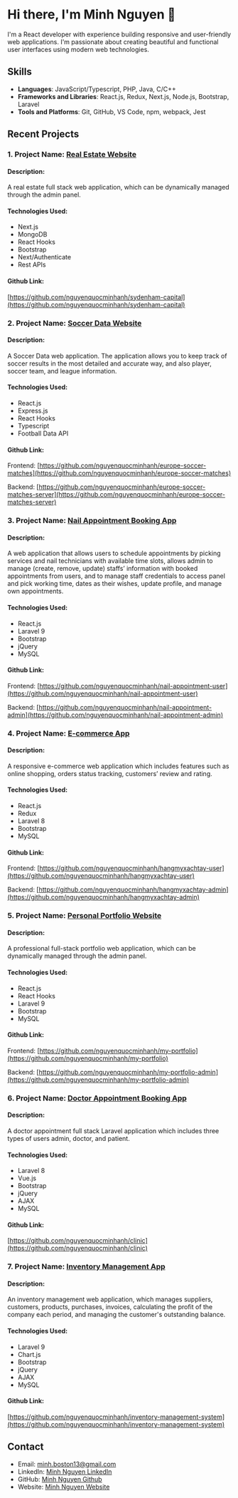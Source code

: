 # Hi there, I'm Minh Nguyen 👋

I'm a React developer with experience building responsive and user-friendly web applications. I'm passionate about creating beautiful and functional user interfaces using modern web technologies.

## Skills

- **Languages**: JavaScript/Typescript, PHP, Java, C/C++
- **Frameworks and Libraries**: React.js, Redux, Next.js, Node.js, Bootstrap, Laravel
- **Tools and Platforms**: Git, GitHub, VS Code, npm, webpack, Jest

## Recent Projects
### 1. Project Name: [Real Estate Website](https://www.sydenhamcapital.com/)

#### Description:
A real estate full stack web application, which can be dynamically managed through the admin panel.

#### Technologies Used:
- Next.js
- MongoDB
- React Hooks
- Bootstrap
- Next/Authenticate
- Rest APIs

#### Github Link:
[https://github.com/nguyenquocminhanh/sydenham-capital](https://github.com/nguyenquocminhanh/sydenham-capital)

### 2. Project Name: [Soccer Data Website](https://europe-soccer-data-minh-nguyen.vercel.app/)

#### Description:
A Soccer Data web application. The application allows you to keep track of soccer results in the most detailed and accurate way, and also player, soccer team, and league information.

#### Technologies Used:
- React.js
- Express.js
- React Hooks
- Typescript
- Football Data API

#### Github Link:
Frontend: [https://github.com/nguyenquocminhanh/europe-soccer-matches](https://github.com/nguyenquocminhanh/europe-soccer-matches)

Backend: [https://github.com/nguyenquocminhanh/europe-soccer-matches-server](https://github.com/nguyenquocminhanh/europe-soccer-matches-server)

### 3. Project Name: [Nail Appointment Booking App](https://minh-nail.beauty/)

#### Description:
A web application that allows users to schedule appointments by picking services and nail technicians with available time slots, allows admin to manage (create, remove, update) staffs’ information with booked appointments from users, and to manage staff credentials to access panel and pick working time, dates as their wishes, update profile, and manage own appointments.

#### Technologies Used:
- React.js
- Laravel 9
- Bootstrap
- jQuery
- MySQL

#### Github Link:
Frontend: [https://github.com/nguyenquocminhanh/nail-appointment-user](https://github.com/nguyenquocminhanh/nail-appointment-user)

Backend: [https://github.com/nguyenquocminhanh/nail-appointment-admin](https://github.com/nguyenquocminhanh/nail-appointment-admin)

### 4. Project Name: [E-commerce App](https://hangmyxachtay.org/)

#### Description:
A responsive e-commerce web application which includes features such as online shopping, orders status tracking, customers’ review and rating.

#### Technologies Used:
- React.js
- Redux
- Laravel 8
- Bootstrap
- MySQL

#### Github Link:
Frontend: [https://github.com/nguyenquocminhanh/hangmyxachtay-user](https://github.com/nguyenquocminhanh/hangmyxachtay-user)

Backend: [https://github.com/nguyenquocminhanh/hangmyxachtay-admin](https://github.com/nguyenquocminhanh/hangmyxachtay-admin)

### 5. Project Name: [Personal Portfolio Website](https://minhnguyen.us/)

#### Description:
A professional full-stack portfolio web application, which can be dynamically managed through the admin panel.

#### Technologies Used:
- React.js
- React Hooks
- Laravel 9
- Bootstrap
- MySQL

#### Github Link:
Frontend: [https://github.com/nguyenquocminhanh/my-portfolio](https://github.com/nguyenquocminhanh/my-portfolio)

Backend: [https://github.com/nguyenquocminhanh/my-portfolio-admin](https://github.com/nguyenquocminhanh/my-portfolio-admin)

### 6. Project Name: [Doctor Appointment Booking App](https://github.com/nguyenquocminhanh/clinic)

#### Description:
A doctor appointment full stack Laravel application which includes three types of users admin, doctor, and patient.

#### Technologies Used:
- Laravel 8
- Vue.js
- Bootstrap
- jQuery
- AJAX
- MySQL

#### Github Link:
[https://github.com/nguyenquocminhanh/clinic](https://github.com/nguyenquocminhanh/clinic)

### 7. Project Name: [Inventory Management App](https://github.com/nguyenquocminhanh/inventory-management-system)

#### Description:
An inventory management web application, which manages suppliers, customers, products, purchases, invoices, calculating the profit of the company each period, and managing the customer's outstanding balance.

#### Technologies Used:
- Laravel 9
- Chart.js
- Bootstrap
- jQuery
- AJAX
- MySQL

#### Github Link:
[https://github.com/nguyenquocminhanh/inventory-management-system](https://github.com/nguyenquocminhanh/inventory-management-system)

## Contact

- Email: [minh.boston13@gmail.com](mailto:minh.boston13@gmail.com)
- LinkedIn: [Minh Nguyen LinkedIn](https://www.linkedin.com/in/minh-nguyen-81ab05140/)
- GitHub: [Minh Nguyen Github](https://github.com/nguyenquocminhanh)
- Website: [Minh Nguyen Website](https://minhnguyen.us/)
